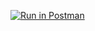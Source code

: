 [![Run in Postman](https://s3.amazonaws.com/postman-static/run-button.png)](https://documenter.getpostman.com/view/33495553/2sA3JDg5Ps)
